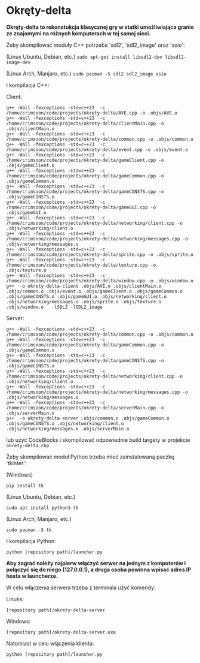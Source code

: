 # Okręty-delta
 **Okręty-delta to rekonstukcja klasycznej gry w statki umożliwiająca granie ze znajomymi na różnych komputerach w tej samej sieci.**

 Żeby skompilować moduły C++ potrzeba 'sdl2', 'sdl2_image' oraz 'asio':

 (Linux Ubuntu, Debian, etc.)
 ```sudo apt-get install libsdl2-dev libsdl2-image-dev```

 (Linux Arch, Manjaro, etc.)
 ```sudo pacman -S sdl2 sdl2_image asio```

 I kompilacja C++:
 
 Client:
 
``` 
g++ -Wall -fexceptions -std=c++23  -c /home/crimsoon/code/projects/okrety-delta/AVE.cpp -o .objs/AVE.o
g++ -Wall -fexceptions -std=c++23  -c /home/crimsoon/code/projects/okrety-delta/clientMain.cpp -o .objs/clientMain.o
g++ -Wall -fexceptions -std=c++23  -c /home/crimsoon/code/projects/okrety-delta/common.cpp -o .objs/common.o
g++ -Wall -fexceptions -std=c++23  -c /home/crimsoon/code/projects/okrety-delta/event.cpp -o .objs/event.o
g++ -Wall -fexceptions -std=c++23  -c /home/crimsoon/code/projects/okrety-delta/gameClient.cpp -o .objs/gameClient.o
g++ -Wall -fexceptions -std=c++23  -c /home/crimsoon/code/projects/okrety-delta/gameCommon.cpp -o .objs/gameCommon.o
g++ -Wall -fexceptions -std=c++23  -c /home/crimsoon/code/projects/okrety-delta/gameCONSTS.cpp -o .objs/gameCONSTS.o
g++ -Wall -fexceptions -std=c++23  -c /home/crimsoon/code/projects/okrety-delta/gameGUI.cpp -o .objs/gameGUI.o
g++ -Wall -fexceptions -std=c++23  -c /home/crimsoon/code/projects/okrety-delta/networking/client.cpp -o .objs/networking/client.o
g++ -Wall -fexceptions -std=c++23  -c /home/crimsoon/code/projects/okrety-delta/networking/messages.cpp -o .objs/networking/messages.o
g++ -Wall -fexceptions -std=c++23  -c /home/crimsoon/code/projects/okrety-delta/sprite.cpp -o .objs/sprite.o
g++ -Wall -fexceptions -std=c++23  -c /home/crimsoon/code/projects/okrety-delta/texture.cpp -o .objs/texture.o
g++ -Wall -fexceptions -std=c++23  -c /home/crimsoon/code/projects/okrety-delta/window.cpp -o .objs/window.o
g++  -o okrety-delta-client .objs/AVE.o .objs/clientMain.o .objs/common.o .objs/event.o .objs/gameClient.o .objs/gameCommon.o .objs/gameCONSTS.o .objs/gameGUI.o .objs/networking/client.o .objs/networking/messages.o .objs/sprite.o .objs/texture.o .objs/window.o   -lSDL2 -lSDL2_image
```

Server:

```
g++ -Wall -fexceptions -std=c++23  -c /home/crimsoon/code/projects/okrety-delta/common.cpp -o .objs/common.o
g++ -Wall -fexceptions -std=c++23  -c /home/crimsoon/code/projects/okrety-delta/gameCommon.cpp -o .objs/gameCommon.o
g++ -Wall -fexceptions -std=c++23  -c /home/crimsoon/code/projects/okrety-delta/gameCONSTS.cpp -o .objs/gameCONSTS.o
g++ -Wall -fexceptions -std=c++23  -c /home/crimsoon/code/projects/okrety-delta/networking/client.cpp -o .objs/networking/client.o
g++ -Wall -fexceptions -std=c++23  -c /home/crimsoon/code/projects/okrety-delta/networking/messages.cpp -o .objs/networking/messages.o
g++ -Wall -fexceptions -std=c++23  -c /home/crimsoon/code/projects/okrety-delta/serverMain.cpp -o .objs/serverMain.o
g++  -o okrety-delta-server .objs/common.o .objs/gameCommon.o .objs/gameCONSTS.o .objs/networking/client.o .objs/networking/messages.o .objs/serverMain.o  
```

 lub użyć CodeBlocks i skompilować odpowiednie build targety w projekcie ```okrety-delta.cbp```
 

 Żeby skompilować moduł Python trzeba mieć zainstalowaną paczkę 'tkinter':

 (Windows)
 
 ```pip install tk```

 (Linux Ubuntu, Debian, etc.)
 
 ```sudo apt install python3-tk```

 (Linux Arch, Manjaro, etc.)
 
 ```sudo pacman -S tk```

 I kompilacja Python:
 
 ```python [repository path]/launcher.py```
 

**Aby zagrać należy najpierw włączyć serwer na jednym z komputerów i połączyć się do niego (127.0.0.1), a druga osoba powinna wpisać adres IP hosta w launcherze.**

W celu włączenia serwera trzeba z terminala użyć komendy:

Linuks:

```[repository path]/okrety-delta-server```

Windows:

```[repository path]/okrety-delta-server.exe```


Natomiast w celu włączenia klienta:

 ```python [repository path]/launcher.py```


 
 
 
 
 
 
